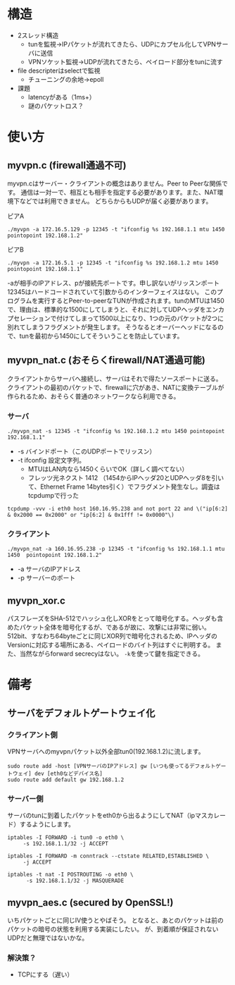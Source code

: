 # 構造
* 2スレッド構造
  * tunを監視→IPパケットが流れてきたら、UDPにカプセル化してVPNサーバに送信
  * VPNソケット監視→UDPが流れてきたら、ペイロード部分をtunに流す
* file descripterはselectで監視
  * チューニングの余地→epoll
* 課題
  * latencyがある（1ms+）
  * 謎のパケットロス？
  
# 使い方
## myvpn.c (firewall通過不可)
myvpn.cはサーバー・クライアントの概念はありません。Peer to Peerな関係です。
通信は一対一で、相互とも相手を指定する必要があります。また、NAT環境下などでは利用できません。
どちらからもUDPが届く必要があります。


ピアA
```
./myvpn -a 172.16.5.129 -p 12345 -t "ifconfig %s 192.168.1.1 mtu 1450  pointopoint 192.168.1.2"
```
ピアB
```
./myvpn -a 172.16.5.1 -p 12345 -t "ifconfig %s 192.168.1.2 mtu 1450 pointopoint 192.168.1.1" 
```

-aが相手のIPアドレス、pが接続先ポートです。申し訳ないがリッスンポート12345はハードコードされていて引数からのインターフェイスはない。
このプログラムを実行するとPeer-to-peerなTUNが作成されます。tunのMTUは1450で、理由は、標準的な1500にしてしまうと、それに対してUDPヘッダをエンカプセレーションで付けてしまって1500以上になり、1つの元のパケットが2つに別れてしまうフラグメントが発生します。
そうなるとオーバーヘッドになるので、tunを最初から1450にしてそういうことを防止しています。

## myvpn\_nat.c (おそらくfirewall/NAT通過可能)
クライアントからサーバへ接続し、サーバはそれで得たソースポートに送る。
クライアントの最初のパケットで、firewallに穴があき、NATに変換テーブルが作られるため、おそらく普通のネットワークなら利用できる。
### サーバ
```
./myvpn_nat -s 12345 -t "ifconfig %s 192.168.1.2 mtu 1450 pointopoint 192.168.1.1"
```
* -s バインドポート（このUDPポートでリッスン）
* -t ifconfig 設定文字列。
  * MTUはLAN内なら1450くらいでOK（詳しく調べてない）
  * フレッツ光ネクスト 1412 （1454からIPヘッダ20とUDPヘッダ8を引いて、Ethernet Frame 14bytes引く）でフラグメント発生なし。調査はtcpdumpで行った
```
tcpdump -vvv -i eth0 host 160.16.95.238 and not port 22 and \("ip[6:2] & 0x2000 == 0x2000" or "ip[6:2] & 0x1fff != 0x0000"\)
```
### クライアント
```
./myvpn_nat -a 160.16.95.238 -p 12345 -t "ifconfig %s 192.168.1.1 mtu 1450  pointopoint 192.168.1.2"
```
* -a サーバのIPアドレス
* -p サーバーのポート

## myvpn\_xor.c
パスフレーズをSHA-512でハッシュ化しXORをとって暗号化する。ヘッダも含めたパケット全体を暗号化するが、であるが故に、攻撃には非常に弱い。
512bit、すなわち64byteごとに同じXOR列で暗号化されるため、IPヘッダのVersionに対応する場所にある、ペイロードのバイト列はすぐに判明する。
また、当然ながらforward secrecyはない。
`-k`を使って鍵を指定できる。

# 備考
## サーバをデフォルトゲートウェイ化
### クライアント側
VPNサーバへのmyvpnパケット以外全部tun0(192.168.1.2)に流します。

```
sudo route add -host [VPNサーバのIPアドレス] gw [いつも使ってるデフォルトゲートウェイ] dev [eth0などデバイス名]
sudo route add default gw 192.168.1.2
```

### サーバー側
サーバのtunに到着したパケットをeth0から出るようにしてNAT（ipマスカレード）するようにします。

```
iptables -I FORWARD -i tun0 -o eth0 \
     -s 192.168.1.1/32 -j ACCEPT

iptables -I FORWARD -m conntrack --ctstate RELATED,ESTABLISHED \
     -j ACCEPT

iptables -t nat -I POSTROUTING -o eth0 \
      -s 192.168.1.1/32 -j MASQUERADE
```
## myvpn\_aes.c (secured by OpenSSL!)
いちパケットごとに同じIV使うとやばそう。
となると、あとのパケットは前のパケットの暗号の状態を利用する実装にしたい。
が、到着順が保証されないUDPだと無理ではないかな。
### 解決策？
 * TCPにする（遅い）

